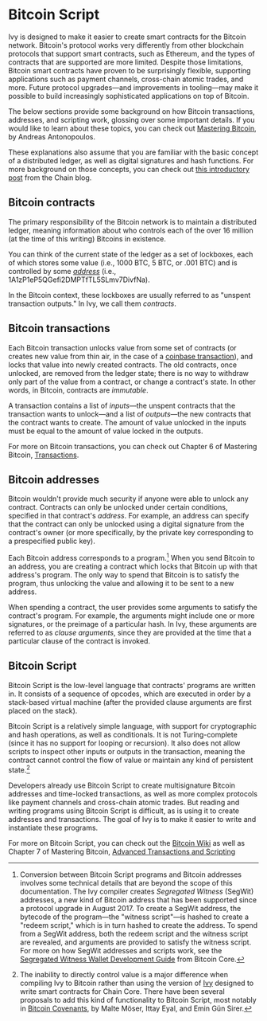 # Bitcoin Script

Ivy is designed to make it easier to create smart contracts for the Bitcoin network. Bitcoin's protocol works very differently from other blockchain protocols that support smart contracts, such as Ethereum, and the types of contracts that are supported are more limited. Despite those limitations, Bitcoin smart contracts have proven to be surprisingly flexible, supporting applications such as payment channels, cross-chain atomic trades, and more. Future protocol upgrades—and improvements in tooling—may make it possible to build increasingly sophisticated applications on top of Bitcoin.

The below sections provide some background on how Bitcoin transactions, addresses, and scripting work, glossing over some important details. If you would like to learn about these topics, you can check out [Mastering Bitcoin](https://github.com/bitcoinbook/bitcoinbook), by Andreas Antonopoulos.

These explanations also assume that you are familiar with the basic concept of a distributed ledger, as well as digital signatures and hash functions. For more background on those concepts, you can check out [this introductory post](https://blog.chain.com/behind-the-magic-of-the-blockchain-48f1cb35f1dc) from the Chain blog.

## Bitcoin contracts

The primary responsibility of the Bitcoin network is to maintain a distributed ledger, meaning information about who controls each of the over 16 million (at the time of this writing) Bitcoins in existence.

You can think of the current state of the ledger as a set of lockboxes, each of which stores some value (i.e., 1000 BTC, 5 BTC, or .001 BTC) and is controlled by some [*address*](#bitcoin-addresses) (i.e., 1A1zP1eP5QGefi2DMPTfTL5SLmv7DivfNa).

In the Bitcoin context, these lockboxes are usually referred to as "unspent transaction outputs." In Ivy, we call them *contracts*.

## Bitcoin transactions

Each Bitcoin transaction unlocks value from some set of contracts (or creates new value from thin air, in the case of a [coinbase transaction](https://bitcoin.org/en/glossary/coinbase-transaction)), and locks that value into newly created contracts. The old contracts, once unlocked, are removed from the ledger state; there is no way to withdraw only part of the value from a contract, or change a contract's state. In other words, in Bitcoin, contracts are *immutable*.

A transaction contains a list of *inputs*—the unspent contracts that the transaction wants to unlock—and a list of *outputs*—the new contracts that the contract wants to create. The amount of value unlocked in the inputs must be equal to the amount of value locked in the outputs.

For more on Bitcoin transactions, you can check out Chapter 6 of Mastering Bitcoin, [Transactions](https://github.com/bitcoinbook/bitcoinbook/blob/second_edition/ch06.asciidoc).

## Bitcoin addresses

Bitcoin wouldn't provide much security if anyone were able to unlock any contract. Contracts can only be unlocked under certain conditions, specified in that contract's *address*. For example, an address can specify that the contract can only be unlocked using a digital signature from the contract's owner (or more specifically, by the private key corresponding to a prespecified public key).

Each Bitcoin address corresponds to a program.[^1] When you send Bitcoin to an address, you are creating a contract which locks that Bitcoin up with that address's program. The only way to spend that Bitcoin is to satisfy the program, thus unlocking the value and allowing it to be sent to a new address. 

When spending a contract, the user provides some arguments to satisfy the contract's program. For example, the arguments might include one or more signatures, or the preimage of a particular hash. In Ivy, these arguments are referred to as *clause arguments*, since they are provided at the time that a particular clause of the contract is invoked.

## Bitcoin Script

Bitcoin Script is the low-level language that contracts' programs are written in. It consists of a sequence of opcodes, which are executed in order by a stack-based virtual machine (after the provided clause arguments are first placed on the stack).

Bitcoin Script is a relatively simple language, with support for cryptographic and hash operations, as well as conditionals. It is not Turing-complete (since it has no support for looping or recursion). It also does not allow scripts to inspect other inputs or outputs in the transaction, meaning the contract cannot control the flow of value or maintain any kind of persistent state.[^2]

Developers already use Bitcoin Script to create multisignature Bitcoin addresses and time-locked transactions, as well as more complex protocols like payment channels and cross-chain atomic trades. But reading and writing programs using Bitcoin Script is difficult, as is using it to create addresses and transactions. The goal of Ivy is to make it easier to write and instantiate these programs.

For more on Bitcoin Script, you can check out the [Bitcoin Wiki](https://en.bitcoin.it/wiki/Script) as well as Chapter 7 of Mastering Bitcoin, [Advanced Transactions and Scripting](https://github.com/bitcoinbook/bitcoinbook/blob/second_edition/ch07.asciidoc)

[^1]: Conversion between Bitcoin Script programs and Bitcoin addresses involves some technical details that are beyond the scope of this documentation. The Ivy compiler creates *Segregated Witness* (SegWit) addresses, a new kind of Bitcoin address that has been supported since a protocol upgrade in August 2017. To create a SegWit address, the bytecode of the program—the "witness script"—is hashed to create a "redeem script," which is in turn hashed to create the address. To spend from a SegWit address, both the redeem script and the witness script are revealed, and arguments are provided to satisfy the witness script. For more on how SegWit addresses and scripts work, see the [Segregated Witness Wallet Development Guide](https://bitcoincore.org/en/segwit_wallet_dev/) from Bitcoin Core.

[^2]: The inability to directly control value is a major difference when compiling Ivy to Bitcoin rather than using the version of [Ivy](https://www.chain.com/ivy) designed to write smart contracts for Chain Core. There have been several proposals to add this kind of functionality to Bitcoin Script, most notably in [Bitcoin Covenants](http://fc16.ifca.ai/bitcoin/papers/MES16.pdf), by Malte Möser, Ittay Eyal, and Emin Gün Sirer.